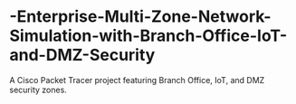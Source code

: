 # -Enterprise-Multi-Zone-Network-Simulation-with-Branch-Office-IoT-and-DMZ-Security
A Cisco Packet Tracer project featuring Branch Office, IoT, and DMZ security zones.
